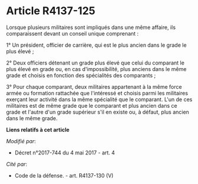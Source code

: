 # Article R4137-125

Lorsque plusieurs militaires sont impliqués dans une même affaire, ils comparaissent devant un conseil unique comprenant :

1° Un président, officier de carrière, qui est le plus ancien dans le grade le plus élevé ;

2° Deux officiers détenant un grade plus élevé que celui du comparant le plus élevé en grade ou, en cas d'impossibilité, plus
anciens dans le même grade et choisis en fonction des spécialités des comparants ;

3° Pour chaque comparant, deux militaires appartenant à la même force armée ou formation rattachée que l'intéressé et choisis
parmi les militaires exerçant leur activité dans la même spécialité que le comparant. L'un de ces militaires est de même
grade que le comparant et plus ancien dans ce grade et l'autre d'un grade supérieur s'il en existe ou, à défaut, plus ancien
dans le même grade.

**Liens relatifs à cet article**

_Modifié par_:

  - Décret n°2017-744 du 4 mai 2017 - art. 4

_Cité par_:

  - Code de la défense. - art. R4137-130 (V)
